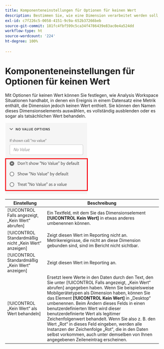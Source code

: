 ```yaml
---
title: Komponenteneinstellungen für Optionen für keinen Wert
description: Bestimmen Sie, wie eine Dimension verarbeitet werden soll, wenn sie leer ist.
exl-id: c7f226c5-0058-4151-9c9a-652b37266beb
source-git-commit: 181fc4fbf599c5ca34f4786439e83ac0e4a524dd
workflow-type: ht
source-wordcount: '224'
ht-degree: 100%

---
```


# Komponenteneinstellungen für Optionen für keinen Wert

Mit Optionen für keinen Wert können Sie festlegen, wie Analysis Workspace Situationen handhabt, in denen ein Ereignis in einem Datensatz eine Metrik enthält, die Dimension jedoch keinen Wert enthielt. Sie können den Namen dieses Dimensionselements auswählen, es vollständig ausblenden oder es sogar als tatsächlichen Wert behandeln.

![Keine Wertoptionen](../assets/no-value-options.png)

| Einstellung | Beschreibung |
| --- | --- |
| [!UICONTROL Falls angezeigt, „Kein Wert“ abrufen] | Ein Textfeld, mit dem Sie das Dimensionselement **[!UICONTROL Kein Wert]** in etwas anderes umbenennen können. |
| [!UICONTROL Standardmäßig nicht „Kein Wert“ anzeigen] | Zeigt diesen Wert im Reporting nicht an. Metrikereignisse, die nicht an diese Dimension gebunden sind, sind im Bericht nicht sichtbar. |
| [!UICONTROL Standardmäßig „Kein Wert“ anzeigen] | Zeigt diesen Wert im Reporting an. |
| [!UICONTROL „Kein Wert“ als Wert behandeln] | Ersetzt leere Werte in den Daten durch den Text, den Sie unter [!UICONTROL Falls angezeigt, „Kein Wert“ abrufen] angegeben haben. Wenn Sie beispielsweise Mobilgerätetypen als Dimension haben, können Sie das Element **[!UICONTROL Kein Wert]** in „Desktop“ umbenennen. Beim Ändern dieses Felds in einen benutzerdefinierten Wert wird dieser benutzerdefinierte Wert als legitimer Zeichenfolgenwert behandelt. Wenn Sie also z. B. den Wert „Rot“ in dieses Feld eingeben, werden alle Instanzen der Zeichenfolge „Rot“, die in den Daten selbst vorkommen, auch unter demselben von Ihnen angegebenen Zeileneintrag erscheinen. |
